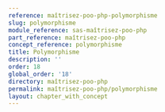 ```yaml
---
reference: maîtrisez-poo-php-polymorphisme
slug: polymorphisme
module_reference: sas-maîtrisez-poo-php
part_reference: maîtrisez-poo-php
concept_reference: polymorphisme
title: Polymorphisme
description: ''
order: 18
global_order: '18'
directory: maîtrisez-poo-php
permalink: maîtrisez-poo-php/polymorphisme
layout: chapter_with_concept
---
```


